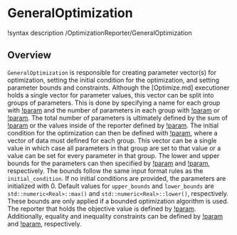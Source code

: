 # GeneralOptimization

!syntax description /OptimizationReporter/GeneralOptimization

## Overview


`GeneralOptimization` is responsible for creating parameter vector(s) for
optimization, setting the initial condition for the optimization, and setting
parameter bounds and constraints. Although the [Optimize.md] executioner holds a single vector
for parameter values, this vector can be split into groups of parameters. This
is done by specifying a name for each group with
[!param](/OptimizationReporter/GeneralOptimization/parameter_names) and the
number of parameters in each group with
[!param](/OptimizationReporter/GeneralOptimization/num_values) or [!param](/OptimizationReporter/GeneralOptimization/num_values_name). The total number
of parameters is ultimately defined by the sum of
[!param](/OptimizationReporter/GeneralOptimization/num_values) or the values
inside of the reporter defined by [!param](/OptimizationReporter/GeneralOptimization/num_values_name). The initial
condition for the optimization can then be defined with
[!param](/OptimizationReporter/GeneralOptimization/initial_condition), where a
vector of data must defined for each group.  This vector can be a single value in
which case all parameters in that group are set to that value or a value can be
set for every parameter in that group.  The lower and upper bounds for the
parameters can then specified by
[!param](/OptimizationReporter/GeneralOptimization/lower_bounds) and
[!param](/OptimizationReporter/GeneralOptimization/upper_bounds), respectively.
The bounds follow the same input format rules as the `initial_condition`.  If no
initial conditions are provided, the parameters are initialized with 0.  Default
values for `upper_bounds` and `lower_bounds` are `std::numeric<Real>::max()` and
`std::numeric<Real>::lower()`, respectively.  These bounds are only applied if a
bounded optimization algorithm is used. The reporter that holds the objective
value is defined by
[!param](/OptimizationReporter/GeneralOptimization/objective_name).
Additionally, equality and inequality constraints can be defined by
[!param](/OptimizationReporter/GeneralOptimization/equality_names) and
[!param](/OptimizationReporter/GeneralOptimization/inequality_names),
respectively.


